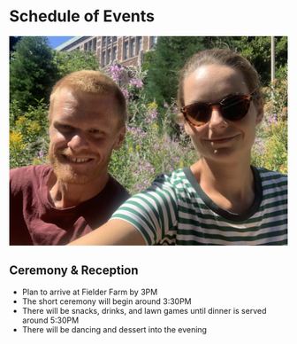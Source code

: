 # Schedule of Events
![Visiting UW](uw_flower.jpg "at University of Washington")

## Ceremony & Reception
- Plan to arrive at Fielder Farm by 3PM
- The short ceremony will begin around 3:30PM
- There will be snacks, drinks, and lawn games until dinner is served around 5:30PM
- There will be dancing and dessert into the evening

